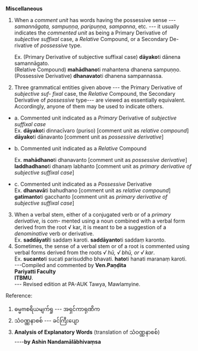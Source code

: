 **Miscellaneous** 
1. When a *comment unit* has words having the possessive sense --- *samannāgata, 
sampuṇṇa, paripuṇṇa, sampanna*, etc. --- it usually indicates the *commented unit* as being 
a Primary Derivative of *subjective suffixal* case, a *Relative* Compound, or a Secondary De-
rivative of *possessive* type. 

    Ex. (Primary Derivative of subjective suffixal case) **dāyako**ti dānena samannāgato.  
    (Relative Compound) **mahādhano**ti mahantena dhanena sampuṇṇo.   
    (Possessive Derivative) **dhanavato**ti dhanena sampannassa.  
2. Three grammatical entities given above --- the Primary Derivative of *subjective suf-
fixal* case, the *Relative* Compound, the Secondary Derivative of *possessive* type--- are 
viewed as essentially equivalent. Accordingly, anyone of them may be used to indicate 
others. 

 - a. Commented unit indicated as a *Primary* Derivative of *subjective *suffixal case**   
     Ex.  **dāyako**ti dinnacīvaro (puriso) [comment unit as *relative compound*]     
     **dāyako**ti dānavanto  [comment unit as *possessive derivative*]    
 - b. Commented unit indicated as a *Relative* Compound 
  
    Ex.  **mahādhano**ti dhanavanto [comment unit as *possessive derivative*]   
     **laddhadhano**ti dhanaṃ labhanto [comment unit as *primary derivative of            subjective suffixal case*]

 - c. Commented unit indicated as a *Possessive* Derivative    
   Ex. **dhanavā**ti bahudhano [comment unit as *relative compound*]    
    **gatimanto**ti gacchanto [comment unit as *primary derivative of  subjective suffixal case*] 
    
3.   When a verbal stem, either of a conjugated verb or of a *primary derivative*, is com-
mented using a noun combined with a verbal form derived from the root √ kar, it is meant 
to be a suggestion of a *denominative* verb or derivative.  
 Ex. **saddāyatī**ti saddaṃ karoti.  **saddāyanto**ti saddaṃ karonto.
4.    Sometimes, the sense of a verbal stem or of a root is commented using verbal 
forms derived from the roots *√ hū, √ bhū, or √ kar*.  
 Ex. **sucanto**ti sucati parisuddho bhavati.  **hato**ti hanati maranaṃ karoti.  
               ---Compiled and commented by **Ven.Paṇḍita**   
                                                                                  **Pariyatti Faculty**   
                                                                                **ITBMU**.                                                                                         
                                                                           --- Revised edition at PA-AUK Tawya, Mawlamyine. 
                                                                           
                                            
                                            



Reference: 
                                                
1. ဓမ္မmစရိယမျက်ရှု ---  အရှင်ကာရုဏိက
1. သံဝဏ္ဏနာစစ်   ---  ခင်ကြီးပျော
1. **Analysis of Explanatory Words** (translation of သံဝဏ္ဏနာစစ်)  
        ----**by Ashin Nandamālābhivaṃsa**   
